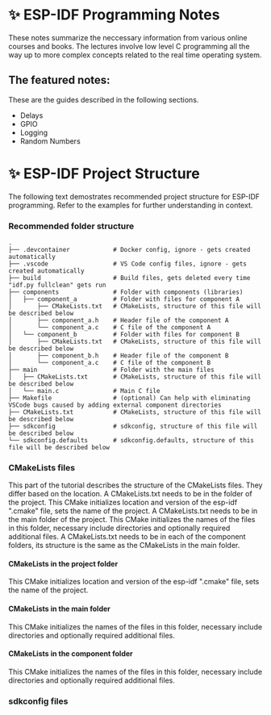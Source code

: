 # ✨ ESP-IDF Programming Notes
These notes summarize the neccessary information from various online courses and books. The lectures involve low level C programming all the way up to more complex concepts related to the real time operating system.

## The featured notes:
These are the guides described in the following sections.
* Delays
* GPIO
* Logging
* Random Numbers

# ✨ ESP-IDF Project Structure
The following text demostrates recommended project structure for ESP-IDF programming. Refer to the examples for further understanding in context.
### Recommended folder structure
    .
    ├── .devcontainer            # Docker config, ignore - gets created automatically
    ├── .vscode                  # VS Code config files, ignore - gets created automatically
    ├── build                    # Build files, gets deleted every time "idf.py fullclean" gets run
    ├── components               # Folder with components (libraries)      
    │   ├── component_a          # Folder with files for component A
    │       ├── CMakeLists.txt   # CMakeLists, structure of this file will be described below
    │       ├── component_a.h    # Header file of the component A
    │       └── component_a.c    # C file of the component A
    │   └── component_b          # Folder with files for component B
    │       ├── CMakeLists.txt   # CMakeLists, structure of this file will be described below
    │       ├── component_b.h    # Header file of the component B
    │       └── component_a.c    # C file of the component B
    ├── main                     # Folder with the main files  
    │   ├── CMakeLists.txt       # CMakeLists, structure of this file will be described below
    │   └── main.c               # Main C file
    ├── Makefile                 # (optional) Can help with eliminating VSCode bugs caused by adding external component directories
    ├── CMakeLists.txt           # CMakeLists, structure of this file will be described below
    ├── sdkconfig                # sdkconfig, structure of this file will be described below
    └── sdkconfig.defaults       # sdkconfig.defaults, structure of this file will be described below
    
### CMakeLists files
This part of the tutorial describes the structure of the CMakeLists files. They differ based on the location. A CMakeLists.txt needs to be in the folder of the project. This CMake initializes location and version of the esp-idf ".cmake" file, sets the name of the project. A CMakeLists.txt needs to be in the main folder of the project. This CMake initializes the names of the files in this folder, necessary include directories and optionally required additional files.  A CMakeLists.txt needs to be in each of the component folders, its structure is the same as the CMakeLists in the main folder.
#### CMakeLists in the project folder
This CMake initializes location and version of the esp-idf ".cmake" file, sets the name of the project.

#### CMakeLists in the main folder
This CMake initializes the names of the files in this folder, necessary include directories and optionally required additional files.

#### CMakeLists in the component folder
This CMake initializes the names of the files in this folder, necessary include directories and optionally required additional files.

### sdkconfig files



